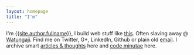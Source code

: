 ```yaml
---
layout: homepage
title: "I'm"
---
```


I'm [{{site.author.fullname}}][about], I build web stuff like [this][waabeh].
Often slaving away @ [Watungaji][watungaji]. Find me on Twitter, G+, LinkedIn,
Github or plain old [email][email]. I archive smart [articles &amp;
thoughts][articles_archive] here and [code minutae][minutae_archive] here.

[twitter]: {{site.author.twitter_url}}
[github]: {{site.author.github_url}}
[googleplus]: {{site.author.googleplus_url}}
[about]: about/
[articles_archive]: articles/archive/
[email]: mailto:?Subject=You're%20Awesome
[minutae_archive]: minutae/archive/
[waabeh]: https://waabeh.com/
[watungaji]: http://watungaji.com/
